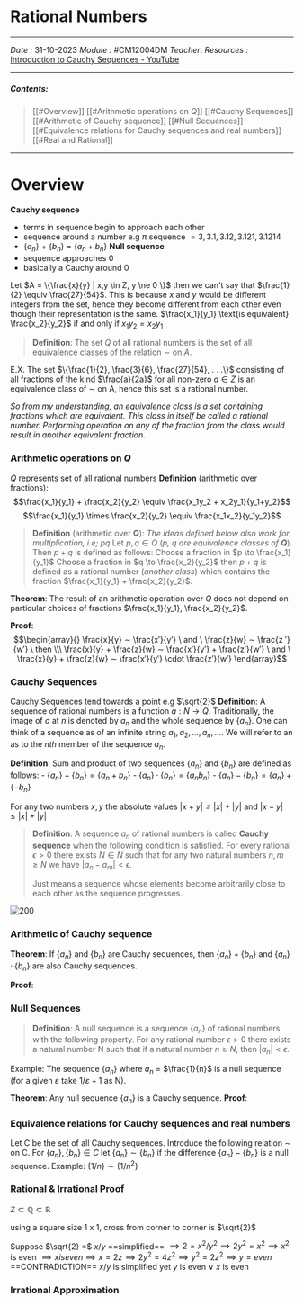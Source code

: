 # Rational Numbers
---
*Date :*  31-10-2023 
*Module :* #CM12004DM 
*Teacher*: 
*Resources :* [Introduction to Cauchy Sequences - YouTube](https://www.youtube.com/watch?v=jD5s2jvnH1k&ab_channel=ElliotNicholson)

---
##### Contents: 
> [[#Overview]]
> [[#Arithmetic operations on $Q$]]
> [[#Cauchy Sequences]]
> [[#Arithmetic of Cauchy sequence]]
> [[#Null Sequences]]
> [[#Equivalence relations for Cauchy sequences and real numbers]]
> [[#Real and Rational]]
--- 

# Overview

**Cauchy sequence** 
- terms in sequence begin to approach each other
- sequence around a number e.g $\pi$ sequence $= 3, 3.1, 3.12, 3.121, 3.1214$
- {$a_{n}$} + {$b_{n}$} = {$a_{n} + b_{n}$}
**Null sequence**
- sequence approaches 0 
- basically a Cauchy around 0 



Let $A = \{\frac{x}{y} | x,y \in Z, y \ne 0 \}$ then we can't say that $\frac{1}{2} \equiv \frac{27}{54}$. This is because $x$ and $y$ would be different integers from the set, hence they become different from each other even though their representation is the same. 
$\frac{x_1}{y_1} \text{is equivalent} \frac{x_2}{y_2}$ if and only if $x_1y_2 = x_2y_1$ 

>**Definition**: The set $Q$ of all rational numbers is the set of all equivalence classes of the relation $\sim$ on $A$. 

E.X. 
	The set $\{\frac{1}{2}, \frac{3}{6}, \frac{27}{54}, . . .\}$ consisting of all fractions of the kind $\frac{a}{2a}$ for all non-zero $a ∈ Z$ is an equivalence class of $\sim$ on A, hence this set is a rational number.

*So from my understanding, an equivalence class is a set containing fractions which are equivalent. This class in itself be called a rational number. Performing operation on any of the fraction from the class would result in another equivalent fraction.*

### Arithmetic operations on $Q$
$Q$ represents set of all rational numbers
**Definition** (arithmetic over fractions):  
	$$\frac{x_1}{y_1} + \frac{x_2}{y_2} \equiv \frac{x_1y_2 + x_2y_1}{y_1+y_2}$$
	$$\frac{x_1}{y_1} \times \frac{x_2}{y_2} \equiv \frac{x_1x_2}{y_1y_2}$$
>**Definition** (arithmetic over **Q**):
 *The ideas defined below also work for multiplication, i.e; pq*
 Let $p,q \in Q$ (*p, q are equivalence classes of **Q***). Then $p+q$ is defined as follows:
	Choose a fraction in $p \to \frac{x_1}{y_1}$
	Choose a fraction in $q \to \frac{x_2}{y_2}$
	then $p+q$ is defined as a rational number (*another class*) which contains the fraction $\frac{x_1}{y_1} + \frac{x_2}{y_2}$. 

**Theorem**: The result of an arithmetic operation over $Q$ does not depend on particular choices of fractions $\frac{x_1}{y_1}, \frac{x_2}{y_2}$.

**Proof**: $$\begin{array}{}
\frac{x}{y} ∼ \frac{x′}{y′} \ and \ \frac{z}{w} ∼ \frac{z ′}{w′} \ then \\\
\frac{x}{y} + \frac{z}{w} ∼ \frac{x′}{y′} + \frac{z′}{w′} \ and \ \frac{x}{y} + \frac{z}{w} ∼ \frac{x′}{y′} \cdot \frac{z′}{w′}
\end{array}$$



### Cauchy Sequences

Cauchy Sequences tend towards a point e.g $\sqrt{2}$
**Definition**: A sequence of rational numbers is a function $a: N \to Q$. 
Traditionally, the image  of $a$ at $n$ is denoted by $a_n$ and the whole sequence by $\{a_n\}$. One can think of a sequence as of an infinite string $a_1, a_2, . . . , a_n, . . ..$ We will refer to an as to the $nth$ member of the sequence ${a_n}$.

**Definition**: Sum and product of two sequences $\{a_n\}$ and $\{b_n\}$ are defined as follows: 
	- $\{a_n\} + \{b_n\} = \{a_n + b_n\}$
	- $\{a_n\} · \{b_n\} = \{a_nb_n\}$ 
	- $\{a_n\} - \{b_n\} = \{a_n\} + \{-b_n\}$ 

For any two numbers $x,y$ the absolute values $|x + y| \le |x| + |y|$ and $|x − y| ≤ |x| + |y|$

>**Definition**: A sequence ${a_n}$ of rational numbers is called **Cauchy sequence** when the following condition is satisfied. For every rational $\epsilon > 0$ there exists $N \in N$ such that for any two natural numbers $n, m \ge N$ we have $|a_n − a_m| < \epsilon$.
>
>Just means a sequence whose elements become arbitrarily close to each other as the sequence progresses.

![200](https://upload.wikimedia.org/wikipedia/commons/thumb/6/62/Cauchy_sequence_illustration.svg/375px-Cauchy_sequence_illustration.svg.png)

### Arithmetic of Cauchy sequence
**Theorem**: If $\{a_n\}$ and $\{b_n\}$ are Cauchy sequences, then $\{a_n\}+\{b_n\}$ and $\{a_n\} · \{b_n\}$ are also Cauchy sequences.

**Proof**: 


### Null Sequences
>**Definition**: A null sequence is a sequence $\{a_n\}$ of rational numbers with the following property. For any rational number $\epsilon > 0$ there exists a natural number N such that if a natural number $n \ge N$, then $|a_n| < \epsilon$.

Example: 
	The sequence $\{a_n\}$ where $a_n$ = $\frac{1}{n}$ is a null sequence (for a given $ε$ take $1/ε + 1$ as N).

**Theorem**: Any null sequence $\{a_n\}$ is a Cauchy sequence. 
**Proof**: 


### Equivalence relations for Cauchy sequences and real numbers
Let C be the set of all Cauchy sequences. 
Introduce the following relation ∼ on C. For $\{a_n\}, \{b_n\} \in C$ let $\{a_n\} ∼ \{b_n\}$ if the difference $\{a_n\} − \{b_n\}$ is a null sequence.
Example: $\{1/n\} ∼ \{1/n^2\}$ 


### Rational & Irrational Proof

$\mathbb{Z} \subset \mathbb{Q} \subset \mathbb{R}$

using a square size 1 x 1, cross from corner to corner is $\sqrt{2}$ 

Suppose $\sqrt{2}  =$ $x/y$ ==simplified== $\implies 2 = x^2 / y^2 \implies 2y^2 = x^2 \implies x^2$ is even $\implies x is even \implies x = 2z \implies 2y^2 = 4z^2 \implies y^2 = 2z^2 \implies y = even$
==CONTRADICTION==
$x/y$ is simplified yet $y$ is even $\vee$ $x$ is even

### Irrational Approximation




